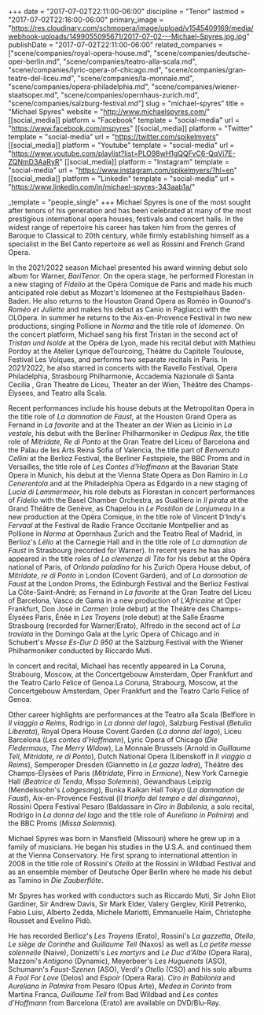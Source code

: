 +++
date = "2017-07-02T22:11:00-06:00"
discipline = "Tenor"
lastmod = "2017-07-02T22:16:00-06:00"
primary_image = "https://res.cloudinary.com/schmopera/image/upload/v1545409169/media/webhook-uploads/1499055095671/2017-07-02---Michael-Spyres.jpg.jpg"
publishDate = "2017-07-02T22:11:00-06:00"
related_companies = ["scene/companies/royal-opera-house.md", "scene/companies/deutsche-oper-berlin.md", "scene/companies/teatro-alla-scala.md", "scene/companies/lyric-opera-of-chicago.md", "scene/companies/gran-teatre-del-liceu.md", "scene/companies/la-monnaie.md", "scene/companies/opera-philadelphia.md", "scene/companies/wiener-staatsoper.md", "scene/companies/opernhaus-zurich.md", "scene/companies/salzburg-festival.md"]
slug = "michael-spyres"
title = "Michael Spyres"
website = "http://www.michaelspyres.com/"
[[social_media]]
platform = "Facebook"
template = "social-media"
url = "https://www.facebook.com/mspyres"
[[social_media]]
platform = "Twitter"
template = "social-media"
url = "https://twitter.com/spikelmyers"
[[social_media]]
platform = "Youtube"
template = "social-media"
url = "https://www.youtube.com/playlist?list=PLO98wH1gQQFvC6-QqVi7E-ZQNmD3AaRyR"
[[social_media]]
platform = "Instagram"
template = "social-media"
url = "https://www.instagram.com/spikelmyers/?hl=en"
[[social_media]]
platform = "Linkedin"
template = "social-media"
url = "https://www.linkedin.com/in/michael-spyres-343aab1a/"

_template = "people_single"
+++
Michael Spyres is one of the most sought after tenors of his generation and has been celebrated at many of the most prestigious international opera houses, festivals and concert halls. In the widest range of repertoire his career has taken him from the genres of Baroque to Classical to 20th century, while firmly establishing himself as a specialist in the Bel Canto repertoire as well as Rossini and French Grand Opera.

In the 2021/2022 season Michael presented his award winning debut solo album for Warner, _BariTenor._ On the opera stage, he performed Florestan in a new staging of _Fidelio_ at the Opéra Comique de Paris and made his much anticipated role debut as Mozart's Idomeneo at the Festspielhaus Baden-Baden. He also returns to the Houston Grand Opera as Roméo in Gounod's _Roméo et Juliette_ and makes his debut as Canio in Pagliacci with the OLOpera. In summer he returns to the Aix-en-Provence Festival in two new productions, singing Pollione in _Norma_ and the title role of _Idomeneo_. On the concert platform, Michael sang his first Tristan in the second act of _Tristan und Isolde_ at the Opéra de Lyon, made his recital debut with Mathieu Pordoy at the Atelier Lyrique deTourcoing, Théâtre du Capitole Toulouse, Festival Les Volques, and performs two separate recitals in Paris. In 2021/2022, he also starred in concerts with the Ravello Festival, Opera Philadelphia, Strasbourg Philharmonie, Accademia Nazionale di Santa Cecilia , Gran Theatre de Liceu, Theater an der Wien, Théâtre des Champs-Élysees, and Teatro alla Scala.

Recent performances include his house debuts at the Metropolitan Opera in the title role of _La damnation de Faust,_ at the Houston Grand Opera as Fernand in _La favorite_ and at the Theater an der Wien as Licinio in _La vestale_, his debut with the Berliner Philharmoniker in _Oedipus Rex_, the title role of _Mitridate, Re di Ponto_ at the Gran Teatre del Liceu of Barcelona and the Palau de les Arts Reina Sofia of Valencia, the title part of _Benvenuto Cellini_ at the Berlioz Festival, the Berliner Festspiele, the BBC Proms and in Versailles, the title role of _Les Contes d'Hoffmann_ at the Bavarian State Opera in Munich, his debut at the Vienna State Opera as Don Ramiro in _La Cenerentola_ and at the Philadelphia Opera as Edgardo in a new staging of _Lucia di Lammermoor_, his role debuts as Florestan in concert performances of _Fidelio_ with the Basel Chamber Orchestra, as Gualtiero in _Il pirata_ at the Grand Théâtre de Genève, as Chapelou in _Le Postillon de Lonjumeau_ in a new production at the Opéra Comique, in the title role of Vincent D'Indy's _Fervaal_ at the Festival de Radio France Occitanie Montpellier and as Pollione in _Norma_ at Opernhaus Zurich and the Teatro Real of Madrid, in Berlioz's _Lélio_ at the Carnegie Hall and in the title role of _La damnation de Faust_ in Strasbourg (recorded for Warner). In recent years he has also appeared in the title roles of _La clemenza di Tito_ for his debut at the Opéra national of Paris, of _Orlando paladino_ for his Zurich Opera House debut, of _Mitridate, re di Ponto_ in London (Covent Garden), and of _La damnation de Faust_ at the London Proms, the Edinburgh Festival and the Berlioz Festival La Côte-Saint-André; as Fernand in _La favorite_ at the Gran Teatre del Liceu of Barcelona, Vasco de Gama in a new production of _L'Africaine_ at Oper Frankfurt, Don José in _Carmen_ (role debut) at the Théâtre des Champs-Élysées Paris, Énée in _Les Troyens_ (role debut) at the Salle Érasme Strasbourg (recorded for Warner/Erato), Alfredo in the second act of _La traviata_ in the Domingo Gala at the Lyric Opera of Chicago and in Schubert's _Messe Es-Dur D 950_ at the Salzburg Festival with the Wiener Philharmoniker conducted by Riccardo Muti.

In concert and recital, Michael has recently appeared in La Coruna, Strabourg, Moscow, at the Concertgebouw Amsterdam, Oper Frankfurt and the Teatro Carlo Felice of Genoa.La Coruna, Strabourg, Moscow, at the Concertgebouw Amsterdam, Oper Frankfurt and the Teatro Carlo Felice of Genoa.

Other career highlights are performances at the Teatro alla Scala (Belfiore in _Il viaggio a Reims_, Rodrigo in _La donna del lago_), Salzburg Festival (_Betulia Liberata_), Royal Opera House Covent Garden (_La donna del lago_), Liceu Barcelona (_Les contes d'Hoffmann_), Lyric Opera of Chicago (_Die Fledermaus_, _The Merry Widow_), La Monnaie Brussels (Arnold in _Guillaume Tell_, _Mitridate, re di Ponto_), Dutch National Opera (Libenskoff in _Il viaggio a Reims_), Semperoper Dresden (Giannetto in _La gazza ladra_), Théâtre des Champs-Élysées of Paris (_Mitridate_, Pirro in _Ermione_), New York Carnegie Hall (_Beatrice di Tenda_, _Missa Solemnis_), Gewandhaus Leipzig (Mendelssohn's _Lobgesang_), Bunka Kaikan Hall Tokyo (_La damnation de Faust_), Aix-en-Provence Festival (_Il trionfo del tempo e del disinganno_), Rossini Opera Festival Pesaro (Baldassare in _Ciro in Babilonia_, a solo recital, Rodrigo in _La donna del lago_ and the title role of _Aureliano in Palmira_) and the BBC Proms (_Missa Solemnis_).

Michael Spyres was born in Mansfield (Missouri) where he grew up in a family of musicians. He began his studies in the U.S.A. and continued them at the Vienna Conservatory. He first sprang to international attention in 2008 in the title role of Rossini's _Otello_ at the Rossini in Wildbad Festival and as an ensemble member of Deutsche Oper Berlin where he made his debut as Tamino in _Die Zauberflöte_.

Mr Spyres has worked with conductors such as Riccardo Muti, Sir John Eliot Gardiner, Sir Andrew Davis, Sir Mark Elder, Valery Gergiev, Kirill Petrenko, Fabio Luisi, Alberto Zedda, Michele Mariotti, Emmanuelle Haïm, Christophe Rousset and Evelino Pidò.

He has recorded Berlioz's _Les Troyens_ (Erato), Rossini's _La gazzetta_, _Otello_, _Le siège de Corinthe_ and _Guillaume Tell_ (Naxos) as well as _La petite messe solennelle_ (Naive), Donizetti's _Les martyrs_ and _Le Duc d'Albe_ (Opera Rara), Mazzoni's _Antigono_ (Dynamic), Meyerbeer's _Les Huguenots_ (ASO), Schumann's _Faust-Szenen_ (ASO), Verdi's _Otello_ (CSO) and his solo albums _A Fool For Love_ (Delos) and _Espoir_ (Opera Rara). _Ciro in Babilonia_ and _Aureliano in Palmira_ from Pesaro (Opus Arte), _Medea in Corinto_ from Martina Franca, _Guillaume Tell_ from Bad Wildbad and _Les contes d'Hoffmann_ from Barcelona (Erato) are available on DVD/Blu-Ray.